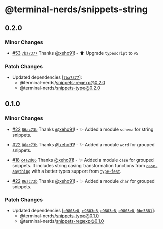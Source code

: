 # @terminal-nerds/snippets-string<!-- markdownlint-disable line-length list-marker-space no-duplicate-header ul-style ul-indent no-bare-urls -->

## 0.2.0

### Minor Changes

-   [#53](https://github.com/terminal-nerds/snippets/pull/53) [`7ba7377`](https://github.com/terminal-nerds/snippets/commit/7ba73779bb732b0f1bfe7a9d1c702514fb99a193) Thanks [@xeho91](https://github.com/xeho91)! - ⬆️ Upgrade `typescript` to `v5`

### Patch Changes

-   Updated dependencies [[`7ba7377`](https://github.com/terminal-nerds/snippets/commit/7ba73779bb732b0f1bfe7a9d1c702514fb99a193)]:
    -   @terminal-nerds/snippets-regexp@0.2.0
    -   @terminal-nerds/snippets-type@0.2.0

## 0.1.0

### Minor Changes

-   [#22](https://github.com/terminal-nerds/snippets/pull/22) [`86ac73b`](https://github.com/terminal-nerds/snippets/commit/86ac73b6f38a1aeebbb5e622763201c72cdf6fb3) Thanks [@xeho91](https://github.com/xeho91)! - ✨ Added a module `schema` for string snippets.

-   [#22](https://github.com/terminal-nerds/snippets/pull/22) [`86ac73b`](https://github.com/terminal-nerds/snippets/commit/86ac73b6f38a1aeebbb5e622763201c72cdf6fb3) Thanks [@xeho91](https://github.com/xeho91)! - ✨ Added a module `word` for grouped snippets.

-   [#18](https://github.com/terminal-nerds/snippets/pull/18) [`c4a2d06`](https://github.com/terminal-nerds/snippets/commit/c4a2d064ee291d6ba3a5d92d35c2de5cb8c01420) Thanks [@xeho91](https://github.com/xeho91)! - ✨ Added a module `case` for grouped snippets. It includes string casing transformation functions from [`case-anything`](https://github.com/mesqueeb/case-anything)
    with a better types support from [`type-fest`](https://github.com/sindresorhus/type-fest).

-   [#22](https://github.com/terminal-nerds/snippets/pull/22) [`86ac73b`](https://github.com/terminal-nerds/snippets/commit/86ac73b6f38a1aeebbb5e622763201c72cdf6fb3) Thanks [@xeho91](https://github.com/xeho91)! - ✨ Added a module `char` for grouped snippets.

### Patch Changes

-   Updated dependencies [[`e9803e8`](https://github.com/terminal-nerds/snippets/commit/e9803e80c0e6b640e8dacae911e8579847e9f0c5), [`e9803e8`](https://github.com/terminal-nerds/snippets/commit/e9803e80c0e6b640e8dacae911e8579847e9f0c5), [`e9803e8`](https://github.com/terminal-nerds/snippets/commit/e9803e80c0e6b640e8dacae911e8579847e9f0c5), [`e9803e8`](https://github.com/terminal-nerds/snippets/commit/e9803e80c0e6b640e8dacae911e8579847e9f0c5), [`0be5881`](https://github.com/terminal-nerds/snippets/commit/0be5881bb24cc8d6656a35804a4779c0fb8ec130)]:
    -   @terminal-nerds/snippets-type@0.1.0
    -   @terminal-nerds/snippets-regexp@0.1.0
